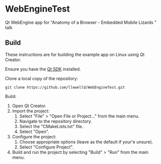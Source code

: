 # WebEngineTest

Qt WebEngine app for "Anatomy of a Browser - Embedded Mobile Lizards " talk

## Build

These instructions are for building the example app on Linux using Qt Creator.

Ensure you have the [Qt SDK]() installed.

Clone a local copy of the repository:
```
git clone https://github.com/llewelld/WebEngineTest.git
```

Build:
1. Open Qt Creator.
2. Import the project:
    1. Select "File" > "Open File or Project..." from the main menu.
    2. Navigate to the repository directory.
    3. Select the "CMakeLists.txt" file.
    4. Select "Open".
3. Configure the project:
    1. Choose appropriate options (leave as the default if your'e unsure).
    2. Select "Configure Project".
4. Build and run the project by selecting "Build" > "Run" from the main menu.


